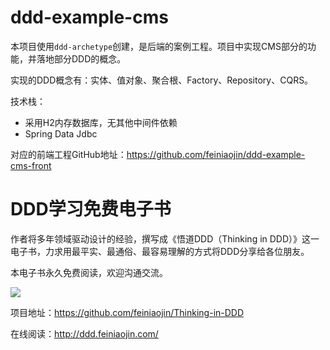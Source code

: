 # ddd-example-cms

本项目使用`ddd-archetype`创建，是后端的案例工程。项目中实现CMS部分的功能，并落地部分DDD的概念。

实现的DDD概念有：实体、值对象、聚合根、Factory、Repository、CQRS。

技术栈：

- 采用H2内存数据库，无其他中间件依赖
- Spring Data Jdbc

对应的前端工程GitHub地址：https://github.com/feiniaojin/ddd-example-cms-front
 
# DDD学习免费电子书

作者将多年领域驱动设计的经验，撰写成《悟道DDD（Thinking in DDD）》这一电子书，力求用最平实、最通俗、最容易理解的方式将DDD分享给各位朋友。

本电子书永久免费阅读，欢迎沟通交流。

![](https://s3.cn-north-1.jdcloud-oss.com/shendengbucket1/2023-05-25-11-28nVq0QzwtN28CZ5rw.png)

项目地址：https://github.com/feiniaojin/Thinking-in-DDD 

在线阅读：http://ddd.feiniaojin.com/

